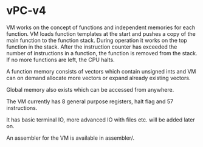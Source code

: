 # vPC-v4

VM works on the concept of functions and independent memories for each function.
VM loads function templates at the start and pushes a copy of the main function to the function stack.
During operation it works on the top function in the stack. After the instruction counter has exceeded the number
of instructions in a function, the function is removed from the stack. If no more functions are left, the CPU halts.

A function memory consists of vectors which contain unsigned ints and VM can on demand 
allocate more vectors or expand already existing vectors.

Global memory also exists which can be accessed from anywhere.

The VM currently has 8 general purpose registers, halt flag and 57 instructions.

It has basic terminal IO, more advanced IO with files etc. will be added later on.

An assembler for the VM is available in assembler/.
